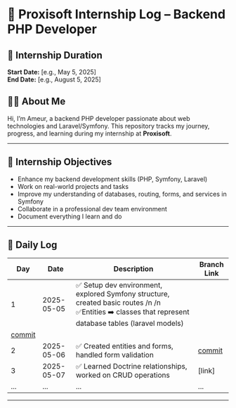 # 🏢 Proxisoft Internship Log – Backend PHP Developer

## 📅 Internship Duration
**Start Date:** [e.g., May 5, 2025]  
**End Date:** [e.g., August 5, 2025]

## 👨‍💻 About Me
Hi, I’m Ameur, a backend PHP developer passionate about web technologies and Laravel/Symfony. This repository tracks my journey, progress, and learning during my internship at **Proxisoft**.

---

## 📌 Internship Objectives
- Enhance my backend development skills (PHP, Symfony, Laravel)
- Work on real-world projects and tasks
- Improve my understanding of databases, routing, forms, and services in Symfony
- Collaborate in a professional dev team environment
- Document everything I learn and do

---

## 📘 Daily Log

| Day | Date | Description | Branch Link |
|-----|------|-------------|-------------|
| 1   | 2025-05-05 | ✅ Setup dev environment, explored Symfony structure, created basic routes /n /n ✅Entities ➡️ classes that represent database tables (laravel models)
 | [commit](link-to-commit) |
| 2   | 2025-05-06 | ✅ Created entities and forms, handled form validation | [commit](link) |
| 3   | 2025-05-07 | ✅ Learned Doctrine relationships, worked on CRUD operations | [link] |
| ... | ... | ... | ... |

---

